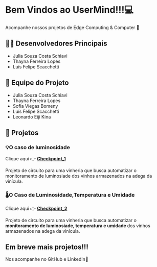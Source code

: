 # Bem Vindos ao UserMind!!!💻

Acompanhe nossos projetos de Edge Computing & Computer 💞


## 👩‍💻 Desenvolvedores Principais
* Julia Souza Costa Schiavi 
* Thayna Ferreira Lopes 
* Luís Felipe Scacchetti 

## 👥 Equipe do Projeto
* Julia Souza Costa Schiavi 
* Thayna Ferreira Lopes 
* Sofia Viegas Bomeny 
* Luís Felipe Scacchetti 
* Leonardo Eiji Kina 


## 👥 Projetos

### 💡O caso de luminosidade
Clique aqui 👉 **[Checkpoint_1](https://github.com/user-mind/projetos-edgecomputing/tree/main/Checkpoint%201)**

<dl>
Projeto de circuito para uma vinheria que busca automatizar o monitoramento de luminosiade dos vinhos armazenados na adega da vinícula.


### 🌡O Caso de Luminosidade,Temperatura e Umidade 
Clique aqui 👉 **[Checkpoint_2](https://github.com/user-mind/projetos-edgecomputing/tree/main/Checkpoint_2)**

<dl>
Projeto de circuito para uma vinheria que busca automatizar o  <strong>monitoramento de luminosiade, temperatura e umidade </strong> dos vinhos armazenados na adega da vinícula.

## Em breve mais projetos!!!
Nos acompanhe no GitHub e LinkedIn🙂


</dl>

 